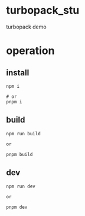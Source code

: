 # turbopack_stu
turbopack demo
# operation

## install

```shell
npm i

# or
pnpm i
```

## build

```shell
npm run build

or 

pnpm build
```

## dev

```shell
npm run dev

or 

pnpm dev
```



